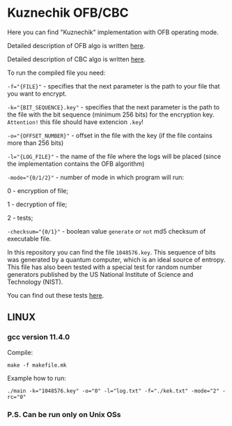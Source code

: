 # Kuznechik OFB/CBC

Here you can find "Kuznechik" implementation with OFB operating mode.

Detailed description of OFB algo is written
<a href="https://en.wikipedia.org/wiki/Block_cipher_mode_of_operation#:~:text=The%20output%20feedback%20(OFB)%20mode,plaintext%20at%20the%20same%20location." target="_blank">here</a>.

Detailed description of CBC algo is written
<a href="https://en.wikipedia.org/wiki/Block_cipher_mode_of_operation#Cipher_block_chaining_(CBC)" target="_blank">here</a>.

To run the compiled file you need:

`-f="{FILE}"` - specifies that the next parameter is the path to your file that you want to encrypt.

`-k="{BIT_SEQUENCE}.key"` - specifies that the next parameter is the path to the file with the bit sequence (minimum 256 bits) for the encryption key. `Attention!` this file should have extencion `.key`!

`-o="{OFFSET_NUMBER}"` - offset in the file with the key (if the file contains more than 256 bits)

`-l="{LOG_FILE}"` - the name of the file where the logs will be placed (since the implementation contains the OFB algorithm)

`-mode="{0/1/2}"` - number of mode in which program will run:

0 - encryption of file;

1 - decryption of file;

2 - tests;

`-checksum="{0/1}"` - boolean value `generate` or `not` md5 checksum of executable file.

In this repository you can find the file `1048576.key`. This sequence of bits was generated by a quantum computer, which is an ideal source of entropy. This file has also been tested with a special test for random number generators published by the US National Institute of Science and Technology (NIST).

You can find out these tests
<a href="https://github.com/terrillmoore/NIST-Statistical-Test-Suite" target="_blank">here</a>.

## LINUX 
### gcc version 11.4.0

Compile:

```
make -f makefile.mk
```

Example how to run:

```
./main -k="1048576.key" -o="0" -l="log.txt" -f="./kek.txt" -mode="2" -rc="0"
```

### P.S. Can be run only on Unix OSs
